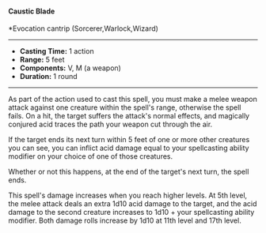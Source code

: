 #### Caustic Blade
*Evocation cantrip (Sorcerer,Warlock,Wizard)
___
- **Casting Time:** 1 action
- **Range:** 5 feet
- **Components:** V, M (a weapon)
- **Duration:** 1 round
---
As part of the action used to cast this spell, you must make a melee weapon attack against one creature within the spell's range, otherwise the spell fails. On a hit, the target suffers the attack's normal effects, and magically conjured acid traces the path your weapon cut through the air.

If the target ends its next turn within 5 feet of one or more other creatures you can see, you can inflict acid damage equal to your spellcasting ability modifier on your choice of one of those creatures.

Whether or not this happens, at the end of the target's next turn, the spell ends.

This spell's damage increases when you reach higher levels. At 5th level, the melee attack deals an extra 1d10 acid damage to the target, and the acid damage to the second creature increases to 1d10 + your spellcasting ability modifier. Both damage rolls increase by 1d10 at 11th level and 17th level.

